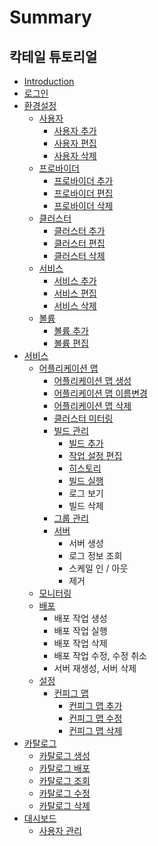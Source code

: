 # Summary

## 칵테일 튜토리얼

* [Introduction](README.md)
* [로그인](b85c-adf8-c778.md)
* [환경설정](d658-acbd-c124-c815.md)
  * [사용자](configuration/user/user.md)
    * [사용자 추가](configuration/user/add.md)
    * [사용자 편집](configuration/user/edit.md)
    * [사용자 삭제](configuration/user/delete.md)
  * [프로바이더](configuration/provider/provider.md)
    * [프로바이더 추가](configuration/provider/add.md)
    * [프로바이더 편집](configuration/provider/update.md)
    * [프로바이더 삭제](configuration/provider/d504-b85c-bc14-c774-b354-c0ad-c81c.md)
  * [클러스터](configuration/cluster/d074-b7ec-c2a4-d130.md)
    * [클러스터 추가](configuration/cluster/add.md)
    * [클러스터 편집](configuration/cluster/d074-b7ec-c2a4-d130-d3b8-c9d1.md)
    * [클러스터 삭제](configuration/cluster/d074-b7ec-c2a4-d130-c0ad-c81c.md)
  * [서비스](configuration/service/service.md)
    * [서비스 추가](configuration/service/add.md)
    * [서비스 편집](configuration/service/c11c-be44-c2a4-d3b8-c9d1.md)
    * [서비스 삭제](configuration/service/delete.md)
  * [볼륨](configuration/volume/volume.md)
    * [볼륨 추가](configuration/volume/add.md)
    * [볼륨 편집](configuration/volume/bcfc-b968-d3b8-c9d1.md)
* [서비스](c11c-be44-c2a4.md)
  * [어플리케이션 맵](c11c-be44-c2a4/c5b4-d50c-b9ac-cf00-c774-c158-b9f5.md)
    * [어플리케이션 맵 생성](c11c-be44-c2a4/c5b4-d50c-b9ac-cf00-c774-c158-b9f5/c5b4-d50c-b9ac-cf00-c774-c158-b9f5-c0dd-c131.md)
    * [어플리케이션 맵 이름변경](c11c-be44-c2a4/c5b4-d50c-b9ac-cf00-c774-c158-b9f5/c5b4-d50c-b9ac-cf00-c774-c158-b9f5-c774-b984-bcc0-acbd.md)
    * [어플리케이션 맵 삭제](c11c-be44-c2a4/c5b4-d50c-b9ac-cf00-c774-c158-b9f5/c5b4-d50c-b9ac-cf00-c774-c158-b9f5-c0ad-c81c.md)
    * [클러스터 미터링](c11c-be44-c2a4/c5b4-d50c-b9ac-cf00-c774-c158-b9f5/d074-b7ec-c2a4-d130-bbf8-d130-b9c1.md)
    * [빌드 관리](c11c-be44-c2a4/c5b4-d50c-b9ac-cf00-c774-c158-b9f5/be4c-b4dc-ad00-b9ac.md)
      * [빌드 추가](c11c-be44-c2a4/c5b4-d50c-b9ac-cf00-c774-c158-b9f5/be4c-b4dc-ad00-b9ac/be4c-b4dc-cd94-ac00.md)
      * [작업 설정 편집](c11c-be44-c2a4/c5b4-d50c-b9ac-cf00-c774-c158-b9f5/be4c-b4dc-ad00-b9ac/c791-c5c5-c124-c815-d3b8-c9d1.md)
      * [히스토리](c11c-be44-c2a4/c5b4-d50c-b9ac-cf00-c774-c158-b9f5/be4c-b4dc-ad00-b9ac/d788-c2a4-d1a0-b9ac.md)
      * [빌드 실행](c11c-be44-c2a4/c5b4-d50c-b9ac-cf00-c774-c158-b9f5/be4c-b4dc-ad00-b9ac/be4c-b4dc-c2e4-d589.md)
      * 로그 보기
      * 빌드 삭제
    * [그룹 관리](c11c-be44-c2a4/c5b4-d50c-b9ac-cf00-c774-c158-b9f5/adf8-b8f9-ad00-b9ac.md)
    * [서버](c11c-be44-c2a4/c5b4-d50c-b9ac-cf00-c774-c158-b9f5/c11c-bc84.md)
      * 서버 생성
      * 로그 정보 조회
      * 스케일 인 / 아웃
      * 제거
  * [모니터링](c11c-be44-c2a4/baa8-b2c8-d130-b9c1.md)
  * [배포](c11c-be44-c2a4/bc30-d3ec.md)
    * 배포 작업 생성
    * 배포 작업 실행
    * 배포 작업 삭제
    * 배포 작업 수정, 수정 취소
    * 서버 재생성, 서버 삭제
  * [설정](c11c-be44-c2a4/c124-c815.md)
    * [컨피그 맵](c11c-be44-c2a4/cee8-d53c-adf8-b9f5.md)
      * [컨피그 맵 추가](c11c-be44-c2a4/cee8-d53c-adf8-b9f5/cee8-d53c-adf8-b9f5-cd94-ac00.md)
      * [컨피그 맵 수정](c11c-be44-c2a4/cee8-d53c-adf8-b9f5/cee8-d53c-adf8-b9f5-c218-c815.md)
      * [컨피그 맵 삭제](c11c-be44-c2a4/cee8-d53c-adf8-b9f5/cee8-d53c-adf8-b9f5-c0ad-c81c.md)
* [카탈로그](catalog/catalog.md)
  * [카탈로그 생성](catalog/catalogadd.md)
  * [카탈로그 배포](catalog/catalogdeploy.md)
  * [카탈로그 조회](catalog/catalogsearch.md)
  * [카탈로그 수정](catalog/catalogedit.md)
  * [카탈로그 삭제](catalog/catalogdelete.md)
* [대시보드](dashboard/b300-c2dc-bcf4-b4dc.md)
  * [사용자 관리](dashboard/b300-c2dc-bcf4-b4dc/c0ac-c6a9-c790-ad00-b9ac.md)

